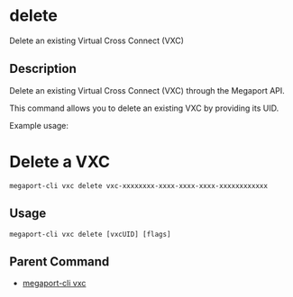 # delete

Delete an existing Virtual Cross Connect (VXC)

## Description

Delete an existing Virtual Cross Connect (VXC) through the Megaport API.

This command allows you to delete an existing VXC by providing its UID.

Example usage:

# Delete a VXC
```
megaport-cli vxc delete vxc-xxxxxxxx-xxxx-xxxx-xxxx-xxxxxxxxxxxx
```



## Usage

```
megaport-cli vxc delete [vxcUID] [flags]
```



## Parent Command

* [megaport-cli vxc](vxc.md)







